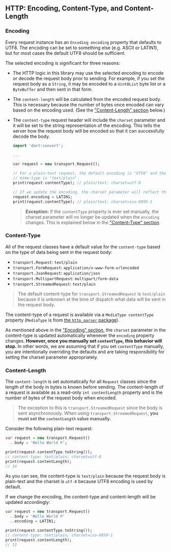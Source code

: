 ## HTTP: Encoding, Content-Type, and Content-Length

### Encoding

Every request instance has an `Encoding encoding` property that defaults to
UTF8. The encoding can be set to something else (e.g. ASCII or LATIN1), but for
most cases the default UTF8 should be sufficient.

The selected encoding is significant for three reasons:

- The HTTP logic in this library may use the selected encoding to encode or
  decode the request body prior to sending. For example, if you set the request
  body as a `String`, it may be encoded to a `Uint8List` byte list or a
  `ByteBuffer` and then sent in that form.

- The `content-length` will be calculated from the encoded request body. This is
  necessary because the number of bytes once encoded can vary based on the
  encoding used. (See the ["Content-Length" section](#content-length) below.)

- The `content-type` request header will include the `charset` parameter and it
  will be set to the string representation of the encoding. This tells the
  server how the request body will be encoded so that it can successfully decode
  the body.
  
  ```dart
  import 'dart:convert';
  
  ...
  
  var request = new transport.Request();
  
  // For a plain-text request, the default encoding is "UTF8" and the default
  // mime-type is "text/plain".
  print(request.contentType); // plain/text; charset=utf-8

  // If we update the encoding, the charset parameter will reflect this change.
  request.encoding = LATIN1;
  print(request.contentType); // plain/text; charset=iso-8859-1
  ```
  
  > **Exception:** if the `contentType` property is ever set manually, the
  > charset parameter will no longer be updated when the `encoding` changes.
  > This is explained below in the ["Content-Type" section](#content-type).


### Content-Type

All of the request classes have a default value for the `content-type` based on
the type of data being sent in the request body:

- `transport.Request`: `text/plain`
- `transport.FormRequest`: `application/x-www-form-urlencoded`
- `transport.JsonRequest`: `application/json`
- `transport.MultipartRequest`: `multipart/form-data`
- `transport.StreamedRequest`: `text/plain`

> The default content-type for `transport.StreamedRequest` is `text/plain`
> because it is unknown at the time of dispatch what data will be sent in the
> request body.

The content-type of a request is available via a `MediaType contentType`
property (`MediaType` is from
[the `http_parser` package](https://github.com/dart-lang/http_parser)).

As mentioned above in the ["Encoding" section](#encoding), the `charset`
parameter in the content-type is updated automatically whenever the `encoding`
property changes. **However, once you manually set `contentType`, this behavior will stop.** In
other words, we are assuming that if you set `contentType` manually, you are
intentionally overriding the defaults and are taking responsibility for setting
the charset parameter appropriately.


### Content-Length

The `content-length` is set automatically for all `Request` classes since the
length of the body in bytes is known before sending. The content-length of a
request is available as a read-only `int contentLength` property and is the
number of bytes of the request body when encoded.

> The exception to this is `transport.StreamedRequest` since the body is sent
> asynchronously. When using `transport.StreamedRequest`, **you must set the
> `contentLength` value manually.**

Consider the following plain-text request:
```dart
var request = new transport.Request()
  ..body = 'Hello World ®';

print(request.contentType.toString());
// content-type: text/plain; charset=utf-8
print(request.contentLength);
// 14
```

As you can see, the content-type is `text/plain` because the request body is
plain-text and the charset is `utf-8` because UTF8 encoding is used by default.

If we change the encoding, the content-type and content-length will be updated
accordingly:
```dart
var request = new transport.Request()
  ..body = 'Hello World ®'
  ..encoding = LATIN1;

print(request.contentType.toString());
// content-type: text/plain; charset=iso-8859-1
print(request.contentLength);
// 13
```
